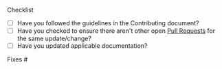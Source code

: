 Checklist
* [ ] Have you followed the guidelines in the Contributing document?
* [ ] Have you checked to ensure there aren't other open [Pull Requests](../pulls) for the same update/change?
* [ ] Have you updated applicable documentation?

Fixes #
